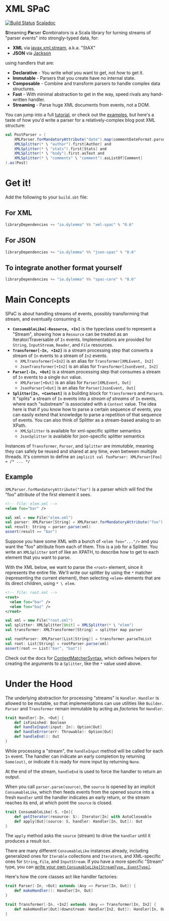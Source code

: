 XML SPaC
========

[![Build Status](https://travis-ci.org/dylemma/xml-spac.svg?branch=dev/v0.6)](https://travis-ci.org/dylemma/xml-spac)
[Scaladoc](http://javadoc.io/doc/io.dylemma/xml-spac_2.12/0.6)

**S**treaming **Pa**rser **C**ombinators is a Scala library for turning streams of "parser events" into strongly-typed data, for:

 - **XML** via [javax.xml.stream](https://docs.oracle.com/javase/8/docs/api/javax/xml/stream/package-summary.html), a.k.a. "StAX"
 - **JSON** via [Jackson](https://github.com/FasterXML/jackson-core)

using handlers that are:

 - **Declarative** - You write *what* you want to get, not *how* to get it.
 - **Immutable** - Parsers that you create have no internal state.
 - **Composable** - Combine and transform parsers to handle complex data structures.
 - **Fast** - With minimal abstraction to get in the way, speed rivals any hand-written handler.
 - **Streaming** - Parse huge XML documents from events, not a DOM.

You can jump into a full [tutorial](tutorial.md), or check out the [examples](examples/src/main/scala/io/dylemma/xml/example),
but here's a taste of how you'd write a parser for a relatively-complex blog post XML structure:

```scala
val PostParser = (
	XMLParser.forMandatoryAttribute("date").map(commentDateFormat.parseLocalDate) and
	XMLSplitter(* \ "author").first[Author] and
	XMLSplitter(* \ "stats").first[Stats] and
	XMLSplitter(* \ "body").first.asText and
	XMLSplitter(* \ "comments" \ "comment").asListOf[Comment]
).as(Post)
```

# Get it!

Add the following to your `build.sbt` file:

## For XML

```sbt
libraryDependencies += "io.dylemma" %% "xml-spac" % "0.6"
```

## For JSON

```sbt
libraryDependencies += "io.dylemma" %% "json-spac" % "0.6"
```

## To integrate another format yourself

```sbt
libraryDependencies += "io.dylemma" %% "spac-core" % "0.6"
```

# Main Concepts

SPaC is about handling streams of events, possibly transforming that stream, and eventually consuming it.

 - **`ConsumableLike[-Resource, +In]`** is the typeclass used to represent a "Stream",
   showing how a `Resource` can be treated as an Iterator/Traversable of `In` events.
   Implementations are provided for `String`, `InputStream`, `Reader`, and `File` resources.
 - **`Transformer[-In, +In2]`** is a stream processing step that converts a stream of `In` events
   to a stream of `In2` events.
    - `XMLTransformer[+In2]` is an alias for `Transformer[XMLEvent, In2]`
    - `JsonTransformer[+In2]` is an alias for `Transformer[JsonEvent, In2]`
 - **`Parser[-In, +Out]`** is a stream processing step that consumes a stream of `In` events to
   a single `Out` value.
    - `XMLParser[+Out]` is an alias for `Parser[XMLEvent, Out]`
    - `JsonParser[+Out]` is an alias for `Parser[JsonEvent, Out]`
 - **`Splitter[In, +Context]`** is a building block for `Transformer`s and `Parser`s.
   It "splits" a stream of `In` events into a *stream of streams* of `In` events,
   where each "substream" is associated with a `Context` value.
   The idea here is that if you know how to parse a certain sequence of events, you can easily
   extend that knowledge to parse a repetition of that sequence of events.
   You can also think of Splitter as a stream-based analog to an XPath.
    - `XMLSplitter` is available for xml-specific splitter semantics
    - `JsonSplitter` is available for json-specific splitter semantics

Instances of `Transformer`, `Parser`, and `Splitter` are *immutable*, meaning they can safely be
reused and shared at any time, even between multiple threads.
It's common to define an `implicit val fooParser: XMLParser[Foo] = /* ... */`

## Example

`XMLParser.forMandatoryAttribute("foo")` is a parser which will find the "foo" attribute of the first element it sees.

```xml
<!-- file: elem.xml -->
<elem foo="bar" />
```

```scala
val xml = new File("elem.xml")
val parser: XMLParser[String] = XMLParser.forMandatoryAttribute("foo")
val result: String = parser.parse(xml)
assert(result == "bar")
```

Suppose you have some XML with a bunch of `<elem foo="..."/>` and you want the "foo" attribute from each of them.
This is a job for a Splitter. You write an `XMLSplitter` sort of like an XPATH, to describe how to get to each element that you want to parse.

With the XML below, we want to parse the `<root>` element, since it represents the entire file.
We'll write our splitter by using the `*` matcher (representing the current element),
then selecting `<elem>` elements that are its direct children, using `* \ elem`.

```xml
<!-- file: root.xml -->
<root>
  <elem foo="bar" />
  <elem foo="baz" />
</root>
```

```scala
val xml = new File("root.xml")
val splitter: XMLSplitter[Unit] = XMLSplitter(* \ "elem")
val transformer: XMLTransformer[String] = splitter map parser

val rootParser: XMLParser[List[String]] = transformer.parseToList
val root: List[String] = rootParser.parse(xml)
assert(root == List("bar", "baz"))
```

Check out the docs for [ContextMatcherSyntax](http://static.javadoc.io/io.dylemma/xml-spac_2.11/0.6/index.html#io.dylemma.spac.syntax.ContextMatcherSyntax),
which defines helpers for creating the arguments to a `Splitter`, like the `*` value used above.

# Under the Hood

The underlying abstraction for processing "streams" is `Handler`.
`Handler` is allowed to be mutable, so that implementations can use utilities like `Builder`.
`Parser` and `Transformer` remain immutable by acting as *factories* for `Handler`.

```scala
trait Handler[-In, +Out] {
	def isFinished: Boolean
	def handleInput(input: In): Option[Out]
	def handleError(err: Throwable): Option[Out]
	def handleEnd(): Out
}
```

While processing a "stream", the `handleInput` method will be called for each `In` event.
The handler can indicate an early completion by returning `Some(out)`,
or indicate it is ready for more input by returning `None`.

At the end of the stream, `handleEnd` is used to force the handler to return an output.

When you call `parser.parse(source)`, the `source` is opened by an implicit `ConsumableLike`,
which then feeds events from the opened source into a fresh `Handler` until the handler
indicates an early return, or the stream reaches its end, at which point the `source` is closed.


```scala
trait ConsumableLike[-S, +In]{
    def getIterator(resource: S): Iterator[In] with AutoCloseable
	def apply[Out](source: S, handler: Handler[In, Out]): Out
}
```

The `apply` method asks the `source` (stream) to drive the `handler` until it produces a result `Out`.

There are many different `ConsumableLike` instances already, including generalized ones for `Iterable` collections and
`Iterator`s, and XML-specific ones for `String`, `File`, and `InputStream`. If you have a more specific "Stream" type,
you can [write your own `ConsumableLike[StreamType, EventType]`](core/src/main/scala/io/dylemma/spac/ConsumableLike.scala).

Here's how the core classes act like handler factories:

```scala
trait Parser[-In, +Out] extends (Any => Parser[In, Out]) {
	def makeHandler(): Handler[In, Out]
}

trait Transformer[-In, +In2] extends (Any => Transformer[In, In2] {
	def makeHandler[Out](downstream: Handler[In2, Out]): Handler[In, Out]
}
```
